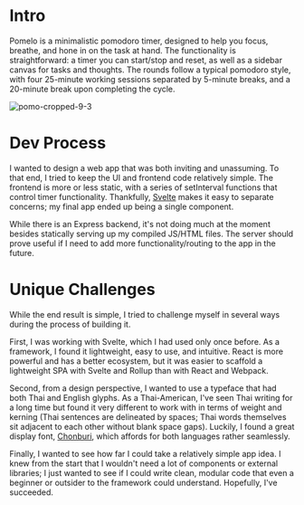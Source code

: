 # Intro
Pomelo is a minimalistic pomodoro timer, designed to help you focus, breathe, and hone in on the task at hand. The functionality is straightforward: a timer you can start/stop and reset, as well as a sidebar canvas for tasks and thoughts. The rounds follow a typical pomodoro style, with four 25-minute working sessions separated by 5-minute breaks, and a 20-minute break upon completing the cycle.

![pomo-cropped-9-3](https://user-images.githubusercontent.com/84145162/132075004-f52a9792-14f4-44cd-ab86-20bb7274fdd5.png)

# Dev Process
I wanted to design a web app that was both inviting and unassuming. To that end, I tried to keep the UI and frontend code relatively simple. The frontend is more or less static, with a series of setInterval functions that control timer functionality. Thankfully, [Svelte](https://github.com/sveltejs/svelte) makes it easy to separate concerns; my final app ended up being a single component.

While there is an Express backend, it's not doing much at the moment besides statically serving up my compiled JS/HTML files. The server should prove useful if I need to add more functionality/routing to the app in the future. 

# Unique Challenges
While the end result is simple, I tried to challenge myself in several ways during the process of building it. 

First, I was working with Svelte, which I had used only once before. As a framework, I found it lightweight, easy to use, and intuitive. React is more powerful and has a better ecosystem, but it was easier to scaffold a lightweight SPA with Svelte and Rollup than with React and Webpack. 

Second, from a design perspective, I wanted to use a typeface that had both Thai and English glyphs. As a Thai-American, I've seen Thai writing for a long time but found it very different to work with in terms of weight and kerning (Thai sentences are delineated by spaces; Thai words themselves sit adjacent to each other without blank space gaps). Luckily, I found a great display font, [Chonburi](https://fonts.google.com/specimen/Chonburi#glyphs), which affords for both languages rather seamlessly.

Finally, I wanted to see how far I could take a relatively simple app idea. I knew from the start that I wouldn't need a lot of components or external libraries; I just wanted to see if I could write clean, modular code that even a beginner or outsider to the framework could understand. Hopefully, I've succeeded.

